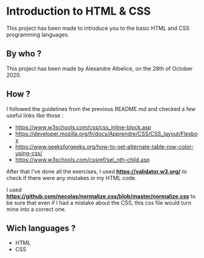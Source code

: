 # Introduction to HTML & CSS
This project has been made to introduce you to the basic HTML and CSS programming languages.

## By who ?
This project has been made by Alexandre Albelice, on the 28th of October 2020.

## How ?
I followed the guidelines from the previous README.md and checked a few useful links like those :

- https://www.w3schools.com/css/css_inline-block.asp
- https://developer.mozilla.org/fr/docs/Apprendre/CSS/CSS_layout/Flexbox
- https://www.geeksforgeeks.org/how-to-set-alternate-table-row-color-using-css/
- https://www.w3schools.com/cssref/sel_nth-child.asp

After that I've done all the exercises, I used **https://validator.w3.org/** to check if there were any mistakes in my HTML code.

I used **https://github.com/necolas/normalize.css/blob/master/normalize.css** to be sure that even if I had a mistake about the CSS, this css file would turn mine into a correct one.

## Wich languages ?
- HTML
- CSS

